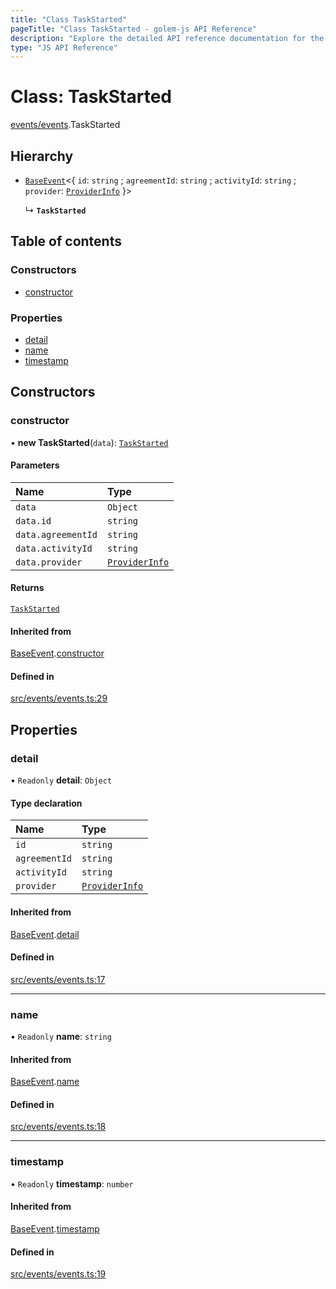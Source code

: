 ```yaml
---
title: "Class TaskStarted"
pageTitle: "Class TaskStarted - golem-js API Reference"
description: "Explore the detailed API reference documentation for the Class TaskStarted within the golem-js SDK for the Golem Network."
type: "JS API Reference"
---
```

# Class: TaskStarted

[events/events](../modules/events_events).TaskStarted

## Hierarchy

- [`BaseEvent`](events_events.BaseEvent)\<\{ `id`: `string` ; `agreementId`: `string` ; `activityId`: `string` ; `provider`: [`ProviderInfo`](../interfaces/agreement_agreement.ProviderInfo)  }\>

  ↳ **`TaskStarted`**

## Table of contents

### Constructors

- [constructor](events_events.TaskStarted#constructor)

### Properties

- [detail](events_events.TaskStarted#detail)
- [name](events_events.TaskStarted#name)
- [timestamp](events_events.TaskStarted#timestamp)

## Constructors

### constructor

• **new TaskStarted**(`data`): [`TaskStarted`](events_events.TaskStarted)

#### Parameters

| Name | Type |
| :------ | :------ |
| `data` | `Object` |
| `data.id` | `string` |
| `data.agreementId` | `string` |
| `data.activityId` | `string` |
| `data.provider` | [`ProviderInfo`](../interfaces/agreement_agreement.ProviderInfo) |

#### Returns

[`TaskStarted`](events_events.TaskStarted)

#### Inherited from

[BaseEvent](events_events.BaseEvent).[constructor](events_events.BaseEvent#constructor)

#### Defined in

[src/events/events.ts:29](https://github.com/golemfactory/golem-js/blob/4182943/src/events/events.ts#L29)

## Properties

### detail

• `Readonly` **detail**: `Object`

#### Type declaration

| Name | Type |
| :------ | :------ |
| `id` | `string` |
| `agreementId` | `string` |
| `activityId` | `string` |
| `provider` | [`ProviderInfo`](../interfaces/agreement_agreement.ProviderInfo) |

#### Inherited from

[BaseEvent](events_events.BaseEvent).[detail](events_events.BaseEvent#detail)

#### Defined in

[src/events/events.ts:17](https://github.com/golemfactory/golem-js/blob/4182943/src/events/events.ts#L17)

___

### name

• `Readonly` **name**: `string`

#### Inherited from

[BaseEvent](events_events.BaseEvent).[name](events_events.BaseEvent#name)

#### Defined in

[src/events/events.ts:18](https://github.com/golemfactory/golem-js/blob/4182943/src/events/events.ts#L18)

___

### timestamp

• `Readonly` **timestamp**: `number`

#### Inherited from

[BaseEvent](events_events.BaseEvent).[timestamp](events_events.BaseEvent#timestamp)

#### Defined in

[src/events/events.ts:19](https://github.com/golemfactory/golem-js/blob/4182943/src/events/events.ts#L19)
